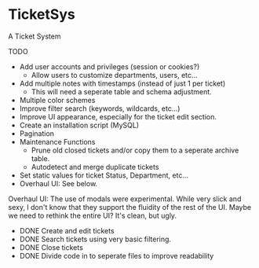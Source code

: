 # TicketSys
A Ticket System

TODO

- Add user accounts and privileges (session or cookies?)
  - Allow users to customize departments, users, etc...
- Add multiple notes with timestamps (instead of just 1 per ticket)
  - This will need a seperate table and schema adjustment.
- Multiple color schemes
- Improve filter search (keywords, wildcards, etc...)
- Improve UI appearance, especially for the ticket edit section.
- Create an installation script (MySQL)
- Pagination
- Maintenance Functions
  - Prune old closed tickets and/or copy them to a seperate archive table.
  - Autodetect and merge duplicate tickets
- Set static values for ticket Status, Department, etc... 
- Overhaul UI: See below.

Overhaul UI:
The use of modals were experimental. While very slick and sexy, I don't know that they support the fluidity of the rest of the UI. Maybe we need to rethink the entire UI? It's clean, but ugly.

- DONE Create and edit tickets
- DONE Search tickets using very basic filtering.
- DONE Close tickets
- DONE Divide code in to seperate files to improve readability

